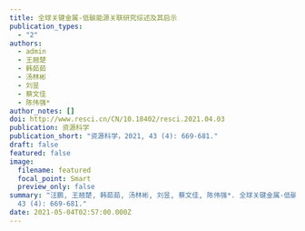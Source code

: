 ```yaml
---
title: 全球关键金属-低碳能源关联研究综述及其启示
publication_types:
  - "2"
authors:
  - admin
  - 王翘楚
  - 韩茹茹
  - 汤林彬
  - 刘昱
  - 蔡文佳
  - 陈伟强*
author_notes: []
doi: http://www.resci.cn/CN/10.18402/resci.2021.04.03
publication: 资源科学
publication_short: "资源科学，2021, 43 (4): 669-681."
draft: false
featured: false
image:
  filename: featured
  focal_point: Smart
  preview_only: false
summary: "汪鹏, 王翘楚, 韩茹茹, 汤林彬, 刘昱, 蔡文佳, 陈伟强*. 全球关键金属-低碳能源关联研究综述及其启示. 资源科学, 2021,
  43 (4): 669-681."
date: 2021-05-04T02:57:00.000Z
---
```

